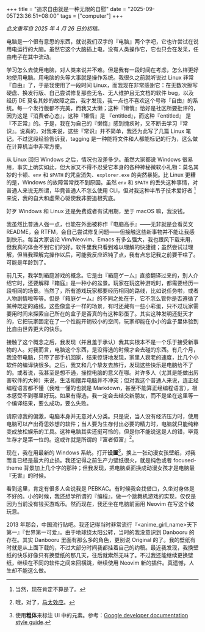+++
title = "追求自由就是一种无限的自慰"
date = "2025-09-05T23:36:51+08:00"
tags = ["computer"]
+++

_此文重写自 2025 年 4 月 26 日的初稿。_

电脑是一个很有意思的东西，就说我们汉字的『电脑』两个字吧，它也许尝试在说用电运行的大脑。虽然它这个大脑插上电，没有人类操作它，它也只会在发呆，任由电子在其中流动。

学习怎么去使用电脑，对人类来说并不难。但是我有一段时间在考虑，怎么样更好地使用电脑。用电脑的头等大事就是操作系统。我很久之前就听说过 Linux 非常『自由』了，于是我使用了一段时间 Linux，而我现在非常感谢它：在无数次擦写硬盘、换发行版、自己尝试修复那些无名、无人维护且无文档的软件 bug，以及经历 DE 莫名其妙的故障之后，我才发现，我一点也不喜欢这个号称『自由』的系统。每一个发行版都不完美，而我又太懒；这种『懒惰』恰好是社区所要批评的，因为这是『消费者心态』，这种『懒惰』是 『entitled』，而这种『entitled』 是『不正常』的。于是，我在为自己的『懒惰』感到愧疚时，又不断去学习『常识』。说真的，对我来说，这些『常识』并不简单，我还为此写了几篇 Linux 笔记。不过这段经验告诉我，tagging 是一种能将文件和人都能标记的行为，这么做在计算机当中非常方便。

从 Linux 回归 Windows 之后，情况也没差多少。虽然大家都说 Windows 很易用，事实上确实如此，但大家又不得不忍受它本身的各种神秘微软小礼物：莫名其妙的卡顿、`env` 和 `$PATH` 的凭空消失、`explorer.exe` 的突然暴毙。比 Linux 更糟的是，Windows 的故障常常找不到原因。虽然 `env` 和 `$PATH` 的丢失这种事情，对普通人来说无所谓，毕竟普通人不怎么使用 CLI，但对我这种半吊子技术爱好者 [^1] 来说，我的自大和虚荣心驱使我非要追根究底。

好歹 Windows 和 Linux 还是免费或者有试用期，至于 macOS 嘛，我没钱。

我虽然比普通人强一点，也能在外面被称作『电脑高手』——无非就是会看英文 README，会 RTFM，会自己尝试修复问题——但接触这些新事物并不能让我感到快乐。每当大家谈论 Vim/Neovim、Emacs 有多么强大，我也跟风下载来用，但我真的体会不到它们的好。软件里我只看到难以理解的快捷键；虽然尝试过理解，但当我理解完操作以后，可能我反应迟钝了点，我有点忘记我之前要干啥了。可能是年龄到了。

前几天，我学到箱庭游戏的概念。它是由『箱庭ゲーム』直接翻译过来的，别人介绍它时，还要解释『箱庭』是一种小的盆景。玩家在玩这种游戏时，都需要经历一段相同的场景。当然了，所有游戏玩家都要经历相同的路线，比如说任务啦，或者人物剧情啦等等。但是『箱庭ゲーム』的不同之处在于，它不怎么管你是否遵循了某种既定的路线。这些像盒子一样的场景，有时还藏有一些小彩蛋，只不过玩家需要用时间来探索自己所在的盒子是否真的有这种彩蛋了。其实这种发明还挺天才的，它把玩家固定在了一个性能开销较小的空间，玩家却能在小小的盒子里体验到比自由世界更大的快乐。

接触了这个概念之后，我发现（并且羞于承认）我其实根本不是一个乐于接受新事物的人。对我而言，电脑这个东西，是没得选的时候才会去碰的东西。有几个月，我没带电脑，只带了部手机回家，结果惊讶地发现，家里人衰老的速度，比几个小软件的编译快很多。之后，我又和几个挚友去旅行，发现这些快乐是电脑给不了的。或者说，我甚至是想不通，操控电脑的意义在哪。对许多人（尤其是能做出厉害软件的大神）来说，生活和摆弄电脑并不冲突；但对我这个普通人来说，连正经编程语言都不懂（我唯一懂的也就是 Markdown，甚至不能算正经编程语言），根本感受不到哪里好玩。如果有得选，我一定会去结交新朋友，而不是坐在这里等一个编译结果，要么成功，要么失败。

请原谅我的偏激，电脑本身并无意对人分类。只是说，当人没有经济压力时，使用电脑可以产出奇思妙想的软件；当人要为生存付出必要的精力时，电脑就只能纯粹变成放松娱乐的工具。这种电脑其实还挺可怜的，但是你不能说这是人的错，毕竟生存才是第一位的。这或许就是所谓的『富者恒富』[^2]。

现在，我在用最新的 Windows 系统。打开**设置**[^3]，换上一张动漫女孩壁纸，对我而言已经是最大的止损。我还记得之前生产力壁纸很火，就是纯色或者 focused-theme 背景加上几个字的那种；但我发现，把电脑桌面换成动漫女孩才是电脑最『无害』的时候。

看到这里，肯定有很多人会说我是 PEBKAC。有时候我会找借口，久坐对身体是不好的。小的时候，我还想学所谓的『编程』，做一个跳舞机游戏的实现，仅仅是因为当前没有钱买游戏币。然而现在，我还坐在电脑前面用 Neovim 在写这个破玩意。

2013 年那会，中国流行贴吧。我还记得当时非常流行『<anime_girl_name>天下第一』『世界第一可爱』。由于地球绕太阳公转，当时的我没意识到 Danbooru 的存在。其实 Danbooru 里面有那么多的角色，更别说 Original 的了。我的壁纸有时就是从上面下载的，不过大部分时间我都挂着自己的约稿。最近我发现，我换壁纸的快乐好像只有换壁纸的那几天，往后就索然无味了。不过我还能继续更换壁纸，继续在不同的软件之间来回横跳，继续使用 Neovim 新的插件。真遗憾，人生却不能这么做。

[^1]: 当然，现在肯定不算是了。
[^2]: 哦，对了，[马太效应](https://en.wikipedia.org/wiki/Matthew_effect)。
[^3]: 使用**粗体**来标注 UI 中的元素。参考：[Google developer documentation style guide](https://developers.google.com/style/text-formatting).
